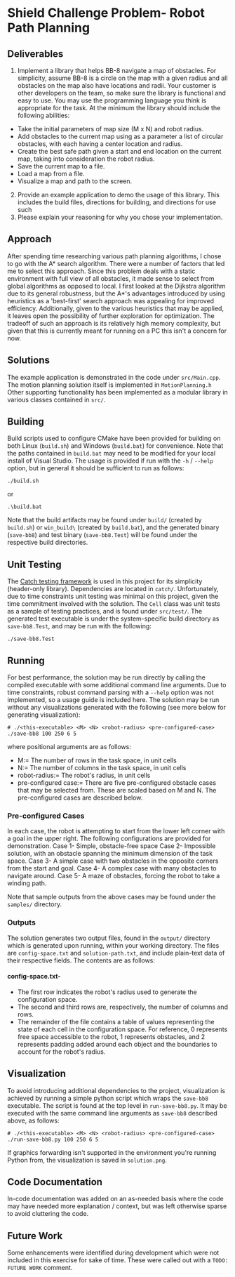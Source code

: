 # Shield Challenge Problem- Robot Path Planning

## Deliverables
1. Implement a library that helps BB-8 navigate a map of obstacles. For simplicity, assume BB-8 is a circle on the map with a given radius and all obstacles on the map also have locations and radii. Your customer is other developers on the team, so make sure the library is functional and easy to use. You may use the programming language you think is appropriate for the task.
  At the minimum the library should include the following abilities:
  * Take the initial parameters of map size (M x N) and robot radius.
  * Add obstacles to the current map using as a parameter a list of circular obstacles, with each having a center location and radius.
  * Create the best safe path given a start and end location on the current map, taking into consideration the robot radius.
  * Save the current map to a file.
  * Load a map from a file.
  * Visualize a map and path to the screen.
2. Provide an example application to demo the usage of this library. This includes the build files, directions for building, and directions for use such
3. Please explain your reasoning for why you chose your implementation.

## Approach
After spending time researching various path planning algorithms, I chose to go with the A* search algorithm. There were a number of factors that led me to select this approach. Since this problem deals with a static environment with full view of all obstacles, it made sense to select from global algorithms as opposed to local. I first looked at the Dijkstra algorithm due to its general robustness, but the A*'s advantages introduced by using heuristics as a 'best-first' search approach was appealing for improved efficiency. Additionally, given to the various heuristics that may be applied, it leaves open the possibility of further exploration for optimization. The tradeoff of such an approach is its relatively high memory complexity, but given that this is currently meant for running on a PC this isn't a concern for now.


## Solutions
The example application is demonstrated in the code under `src/Main.cpp`. The motion planning solution itself is implemented in `MotionPlanning.h` Other supporting functionality has been implemented as a modular library in various classes contained in `src/`.

## Building
Build scripts used to configure CMake have been provided for building on both Linux (`build.sh`) and Windows (`build.bat`) for convenience. Note that the paths contained in `build.bat` may need to be modified for your local install of Visual Studio. The usage is provided if run with the `-h` / `--help` option, but in general it should be sufficient to run as follows:
```
./build.sh
```
or
```
.\build.bat
```
Note that the build artifacts may be found under `build/` (created by `build.sh`) or `win_build\` (created by `build.bat`), and the generated binary (`save-bb8`) and test binary (`save-bb8.Test`) will be found under the respective build directories.

## Unit Testing
The [Catch testing framework](https://github.com/catchorg/Catch2) is used in this project for its simplicity (header-only library). Dependencies are located in `catch/`. Unfortunately, due to time constraints unit testing was minimal on this project, given the time commitment involved with the solution. The `Cell` class was unit tests as a sample of testing practices, and is found under `src/test/`. The generated test executable is under the system-specific build directory as `save-bb8.Test`, and may be run with the following:
```
./save-bb8.Test
```

## Running
For best performance, the solution may be run directly by calling the compiled executable with some additional command line arguments. Due to time constraints, robust command parsing with a `--help` option was not implemented, so a usage guide is included here. The solution may be run without any visualizations generated with the following (see more below for generating visualization):

```
# ./<this-executable> <M> <N> <robot-radius> <pre-configured-case>
./save-bb8 100 250 6 5
```
where positional arguments are as follows:
* M:= The number of rows in the task space, in unit cells
* N:= The number of columns in the task space, in unit cells
* robot-radius:= The robot's radius, in unit cells
* pre-configured case:= There are five pre-configured obstacle cases that may be selected from. These are scaled based on M and N. The pre-configured cases are described below.

### Pre-configured Cases
In each case, the robot is attempting to start from the lower left corner with a goal in the upper right. The following configurations are provided for demonstration.
Case 1- Simple, obstacle-free space
Case 2- Impossible solution, with an obstacle spanning the minimum dimension of the task space.
Case 3- A simple case with two obstacles in the opposite corners from the start and goal.
Case 4- A complex case with many obstacles to navigate around.
Case 5- A maze of obstacles, forcing the robot to take a winding path.

Note that sample outputs from the above cases may be found under the `samples/` directory.

### Outputs
The solution generates two output files, found in the `output/` directory which is generated upon running, within your working directory. The files are `config-space.txt` and `solution-path.txt`, and include plain-text data of their respective fields. The contents are as follows:

#### config-space.txt- 
* The first row indicates the robot's radius used to generate the configuration space.
* The second and third rows are, respectively, the number of columns and rows.
* The remainder of the file contains a table of values representing the state of each cell in the configuration space. For reference, 0 represents free space accessible to the robot, 1 represents obstacles, and 2 represents padding added around each object and the boundaries to account for the robot's radius.

## Visualization
To avoid introducing additional dependencies to the project, visualization is achieved by running a simple python script which wraps the `save-bb8` executable. The script is found at the top level in `run-save-bb8.py`. It may be executed with the same command line arguments as `save-bb8` described above, as follows:
```
# ./<this-executable> <M> <N> <robot-radius> <pre-configured-case>
./run-save-bb8.py 100 250 6 5
```
If graphics forwarding isn't supported in the environment you're running Python from, the visualization is saved in `solution.png`.

## Code Documentation
In-code documentation was added on an as-needed basis where the code may have needed more explanation / context, but was left otherwise sparse to avoid cluttering the code. 

## Future Work
Some enhancements were identified during development which were not included in this exercise for sake of time. These were called out with a `TODO: FUTURE WORK` comment.